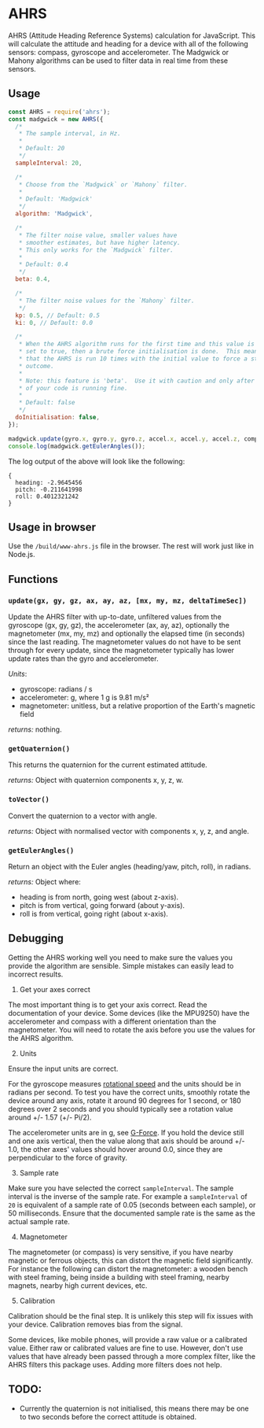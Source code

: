 # AHRS

AHRS (Attitude Heading Reference Systems) calculation for JavaScript. This will calculate the attitude and heading for a device with all of the following sensors: compass, gyroscope and accelerometer. The Madgwick or Mahony algorithms can be used to filter data in real time from these sensors.

## Usage

```javascript
const AHRS = require('ahrs');
const madgwick = new AHRS({
  /*
   * The sample interval, in Hz.
   *
   * Default: 20
   */
  sampleInterval: 20,

  /*
   * Choose from the `Madgwick` or `Mahony` filter.
   *
   * Default: 'Madgwick'
   */
  algorithm: 'Madgwick',

  /*
   * The filter noise value, smaller values have
   * smoother estimates, but have higher latency.
   * This only works for the `Madgwick` filter.
   *
   * Default: 0.4
   */
  beta: 0.4,

  /*
   * The filter noise values for the `Mahony` filter.
   */
  kp: 0.5, // Default: 0.5
  ki: 0, // Default: 0.0

  /*
   * When the AHRS algorithm runs for the first time and this value is
   * set to true, then a brute force initialisation is done.  This means
   * that the AHRS is run 10 times with the initial value to force a stable
   * outcome.
   *
   * Note: this feature is 'beta'.  Use it with caution and only after the rest
   * of your code is running fine.
   *
   * Default: false
   */
  doInitialisation: false,
});

madgwick.update(gyro.x, gyro.y, gyro.z, accel.x, accel.y, accel.z, compass.x, compass.y, compass.z);
console.log(madgwick.getEulerAngles());
```

The log output of the above will look like the following:

```Text
{
  heading: -2.9645456
  pitch: -0.211641998
  roll: 0.4012321242
}
```

## Usage in browser

Use the `/build/www-ahrs.js` file in the browser. The rest will work just like in Node.js.

## Functions

### `update(gx, gy, gz, ax, ay, az, [mx, my, mz, deltaTimeSec])`

Update the AHRS filter with up-to-date, unfiltered values from the gyroscope (gx, gy, gz), the accelerometer (ax, ay, az), optionally the magnetometer (mx, my, mz) and
optionally the elapsed time (in seconds) since the last reading. The magnetometer
values do not have to be sent through for every update, since the magnetometer typically has lower update rates than the gyro and accelerometer.

_Units_:

- gyroscope: radians / s
- accelerometer: g, where 1 g is 9.81 m/s²
- magnetometer: unitless, but a relative proportion of the Earth's magnetic field

_returns:_ nothing.

### `getQuaternion()`

This returns the quaternion for the current estimated attitude.

_returns:_ Object with quaternion components x, y, z, w.

### `toVector()`

Convert the quaternion to a vector with angle.

_returns:_ Object with normalised vector with components x, y, z, and angle.

### `getEulerAngles()`

Return an object with the Euler angles (heading/yaw, pitch, roll), in radians.

_returns:_ Object where:

- heading is from north, going west (about z-axis).
- pitch is from vertical, going forward (about y-axis).
- roll is from vertical, going right (about x-axis).

## Debugging

Getting the AHRS working well you need to make sure the values you provide the algorithm are sensible. Simple mistakes can
easily lead to incorrect results.

1. Get your axes correct

The most important thing is to get your axis correct. Read the documentation of your device. Some devices (like the MPU9250)
have the accelerometer and compass with a different orientation than the magnetometer. You will need to rotate the axis
before you use the values for the AHRS algorithm.

2. Units

Ensure the input units are correct.

For the gyroscope measures [rotational speed](https://en.wikipedia.org/wiki/Rotational_speed)
and the units should be in radians per second. To test you have the correct units, smoothly rotate the device around any axis,
rotate it around 90 degrees for 1 second, or 180 degrees over 2 seconds and you should typically see a rotation value around +/- 1.57 (+/- Pi/2).

The accelerometer units are in g, see [G-Force](https://en.wikipedia.org/wiki/G-force). If you hold the device still and one
axis vertical, then the value along that axis should be around +/- 1.0, the other axes' values should hover around 0.0, since they
are perpendicular to the force of gravity.

3. Sample rate

Make sure you have selected the correct `sampleInterval`. The sample interval is the inverse of the sample rate. For example a
`sampleInterval` of `20` is equivalent of a sample rate of 0.05 (seconds between each sample), or 50 milliseconds. Ensure that
the documented sample rate is the same as the actual sample rate.

4. Magnetometer

The magnetometer (or compass) is very sensitive, if you have nearby magnetic or ferrous objects, this can distort the magnetic
field significantly. For instance the following can distort the magnetometer: a wooden bench with steel framing, being inside a building with steel framing, nearby magnets, nearby high current devices, etc.

5. Calibration

Calibration should be the final step. It is unlikely this step will fix issues with your device. Calibration removes bias
from the signal.

Some devices, like mobile phones, will provide a raw value or a calibrated value. Either raw or calibrated values are fine to use.
However, don't use values that have already been passed through a more complex filter, like the AHRS filters this package
uses. Adding more filters does not help.

## TODO:

- Currently the quaternion is not initialised, this means there may be one to two seconds before the correct attitude is obtained.
